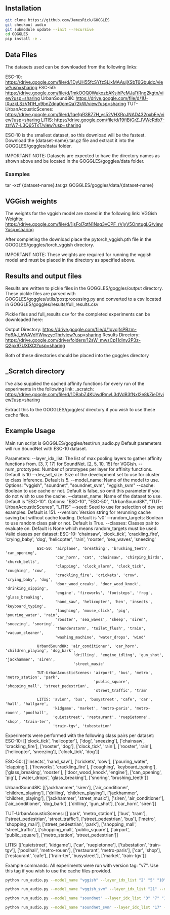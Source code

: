 ## Installation

```bash
git clone https://github.com/JamesRick/GOGGLES
git checkout audio
git submodule update --init --recursive
cd GOGGLES
pip install -e .
```

## Data Files
The datasets used can be downloaded from the following links:

ESC-10: https://drive.google.com/file/d/1DyUH55fcSYfzSLjxMAAujXSbT6Gbujdc/view?usp=sharing
ESC-50: https://drive.google.com/file/d/1mkOOQ0WakozbAKsjhPeMJaTtRng2kgtn/view?usp=sharing
UrbanSound8K: https://drive.google.com/file/d/1U-lXuzkLSzVN1H_y9bnZdqa0omQa72kW/view?usp=sharing
TUT-UrbanAcousticScenes: https://drive.google.com/file/d/1qe1gR3B77H_ys52VHXRpJNAD432pxbEe/view?usp=sharing
LITIS: https://drive.google.com/file/d/19fiBtGrZ_IVWcRdb7-zrrW7-L3Q65TxT/view?usp=sharing

ESC-10 is the smallest dataset, so this download will be the fastest.
Download the {dataset-name}.tar.gz file and extract it into the GOGGLES/goggles/data/ folder.

IMPORTANT NOTE: Datasets are expected to have the directory names as shown above and be located in the GOGGLES/goggles/data folder.

### Examples
tar -xzf {dataset-name}.tar.gz GOGGLES/goggles/data/{dataset-name}

## VGGish weights
The weights for the vggish model are stored in the following link:
VGGish Weights: https://drive.google.com/file/d/1jsFol7qtN1Nsq3vCPF_rVlyV5OmtugLG/view?usp=sharing

After completing the download place the pytorch_vggish.pth file in the GOGGLES/goggles/torch_vggish directory.

IMPORTANT NOTE: These weights are required for running the vggish model and must be placed in the directory as specified above.

## Results and output files
Results are written to pickle files in the GOGGLES/goggles/output directory. These pickle files are parsed with GOGGLES/goggles/utils/postprocessing.py and converted to a csv located in GOGGLES/goggles/results/full_results.csv

Pickle files and full_results csv for the completed experiments can be downloaded here:

Output Directory: https://drive.google.com/file/d/1gvgjfsPBzm-Fq6AJ_hWAVdYWiwzycThr/view?usp=sharing
Results Directory: https://drive.google.com/drive/folders/12sW_mwsCp11diny2P3z-Q2px97UXIXCt?usp=sharing

Both of these directories should be placed into the goggles directory

## \_Scratch directory
I've also supplied the cached affinity functions for every run of the experiments in the following link:
\_scratch: https://drive.google.com/file/d/1DBabZ4KUwdRmyL3dVdB3fNxI2e8kZieD/view?usp=sharing

Extract this to the GOGGLES/goggles/ directory if you wish to use these cache files.

## Example Usage
Main run script is GOGGLES/goggles/test/run_audio.py
Default parameters will run SoundNet with ESC-10 dataset.

Parameters:
--layer_idx_list: The list of max pooling layers to gather affinity functions from. [3, 7, 17] for SoundNet. [2, 5, 10, 15] for VGGish.
--num_prototypes: Number of prototypes per layer for affinity functions. Default is 10
--dev_set_size:   Size of the development set to use for cluster to class inference. Default is 5.
--model_name:     Name of the model to use. Options: "vggish", "soundnet", "soundnet_svm", "vggish_svm"
--cache:          Boolean to use cache or not. Default is false, so omit this parameter if you do not wish to use the cache.
--dataset_name:   Name of the dataset to use. Default is "ESC-10". Options: "ESC-10", "ESC-50", "UrbanSound8K", "TUT-UrbanAcousticScenes", "LITIS"
--seed:           Seed to use for selection of dev set examples. Default is 151.
--version:        Version string for rerunning cache saving but without cache loading. Default is 'v0'
--random_targets: Boolean to use random class pair or not. Default is True.
--classes:        Classes pair to evaluate on. Default is None which means random_targets must be used.
                  Valid classes per dataset:
                  ESC-10: 'chainsaw', 'clock_tick', 'crackling_fire', 'crying_baby', 'dog',
                          'helicopter', 'rain', 'rooster', 'sea_waves', 'sneezing'

                  ESC-50: 'airplane', 'breathing', 'brushing_teeth', 'can_opening',
                          'car_horn', 'cat', 'chainsaw', 'chirping_birds', 'church_bells',
                          'clapping', 'clock_alarm', 'clock_tick', 'coughing', 'cow',
                          'crackling_fire', 'crickets', 'crow', 'crying_baby', 'dog',
                          'door_wood_creaks', 'door_wood_knock', 'drinking_sipping',
                          'engine', 'fireworks', 'footsteps', 'frog', 'glass_breaking',
                          'hand_saw', 'helicopter', 'hen', 'insects', 'keyboard_typing',
                          'laughing', 'mouse_click', 'pig', 'pouring_water', 'rain',
                          'rooster', 'sea_waves', 'sheep', 'siren', 'sneezing', 'snoring',
                          'thunderstorm', 'toilet_flush', 'train', 'vacuum_cleaner',
                          'washing_machine', 'water_drops', 'wind'

                  UrbandSound8K: 'air_conditioner', 'car_horn', 'children_playing', 'dog_bark',
                                  'drilling', 'engine_idling', 'gun_shot', 'jackhammer', 'siren',
                                  'street_music'

                  TUT-UrbanAcousticScenes: 'airport', 'bus', 'metro', 'metro_station', 'park',
                                           'public_square', 'shopping_mall', 'street_pedestrian',
                                           'street_traffic', 'tram'

                  LITIS: 'avion', 'bus', 'busystreet', 'cafe', 'car', 'hall', 'hallgare',
                         'kidgame', 'market', 'metro-paris', 'metro-rouen', 'poolhall',
                         'quietstreet', 'restaurant', 'ruepietonne', 'shop', 'train-ter',
                         'train-tgv', 'tubestation'

Experiments were performed with the following class pairs per dataset:
ESC-10: [['clock_tick', 'helicopter'], ['dog', 'sneezing'], ['chainsaw', 'crackling_fire'], ['rooster', 'dog'], ['clock_tick', 'rain'],
        ['rooster', 'rain'], ['helicopter', 'sneezing'], ['clock_tick', 'dog']]

ESC-50: [['insects', 'hand_saw'], ['crickets', 'cow'], ['pouring_water', 'clapping'], ['fireworks', 'crackling_fire'], ['coughing', 'keyboard_typing'],
         ['glass_breaking', 'rooster'], ['door_wood_knock', 'engine'], ['can_opening', 'pig'], ['water_drops', 'glass_breaking'], ['snoring', 'brushing_teeth']]

UrbandSound8K: [['jackhammer', 'siren'], ['air_conditioner', 'children_playing'], ['drilling', 'children_playing'], ['jackhammer', 'children_playing'],
                ['jackhammer', 'street_music'], ['siren', 'air_conditioner'], ['air_conditioner', 'dog_bark'], ['drilling', 'gun_shot'],
                ['car_horn', 'siren']]

TUT-UrbanAcousticScenes: [['park', 'metro_station'], ['bus', 'tram'], ['street_pedestrian', 'street_traffic'], ['street_pedestrian', 'bus'],
                          ['metro', 'shopping_mall'], ['street_pedestrian', 'park'], ['shopping_mall', 'street_traffic'],
                          ['shopping_mall', 'public_square'], ['airport', 'public_square'],  ['metro_station', 'street_pedestrian']]

LITIS: [['quietstreet', 'kidgame'], ['car', 'ruepietonne'], ['tubestation', 'train-tgv'],
        ['poolhall', 'metro-rouen'], ['restaurant', 'metro-paris'], ['car', 'shop'], ['restaurant', 'cafe'],
        ['train-ter', 'busystreet'], ['market', 'train-tgv']]

Example commands:
All experiments were run with version tag: "v7". Use this tag if you wish to use the cache files provided.
```bash
python run_audio.py --model_name "vggish" --layer_idx_list "2" "5" "10" "15" --dataset_name "ESC-10" --num_prototypes 5 --dev_set_size 5 --classes "chainsaw" "crackling_fire" --seed 1 --cache 1 --version "v7"
```
```bash
python run_audio.py --model_name "vggish_svm" --layer_idx_list "21" --dataset_name "ESC-10" --dev_set_size 5 --classes "chainsaw" "crackling_fire" --seed 1 --cache 1 --version "v7"
```
```bash
python run_audio.py --model_name "soundnet" --layer_idx_list "3" "7" "17" --dataset_name "ESC-10" --num_prototypes 5 --dev_set_size 5 --classes "chainsaw" "crackling_fire" --seed 1 --cache 1 --version "v7"
```
```bash
python run_audio.py --model_name "soundnet_svm" --layer_idx_list "17" --dataset_name "ESC-10" --dev_set_size 5 --classes "chainsaw" "crackling_fire" --seed 1 --cache 1 --version "v7"
```
